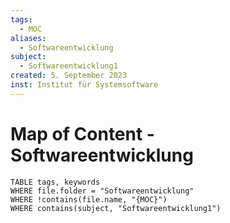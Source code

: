 ```yaml
---
tags:
  - MOC
aliases:
  - Softwareentwicklung
subject:
  - Softwareentwicklung1
created: 5. September 2023
inst: Institut für Systemsoftware
---
```


# Map of Content - Softwareentwicklung

```dataview
TABLE tags, keywords
WHERE file.folder = "Softwareentwicklung" 
WHERE !contains(file.name, "{MOC}")
WHERE contains(subject, "Softwareentwicklung1")
```

